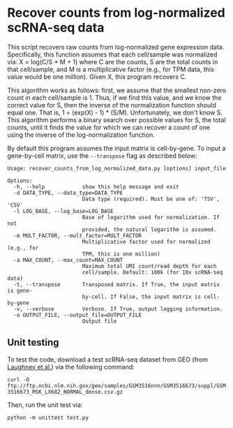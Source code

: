 # Recover counts from log-normalized scRNA-seq data

This script recovers raw counts from log-normalized gene expression data. Specifically, this function assumes that
each cell/sample was normalized via: X = log(C/S * M + 1) where C are the counts, S are the total counts in that 
cell/sample, and M is a multiplicative factor (e.g., for TPM data, this value would be one million). Given X, this 
program recovers C. 

This algorithm works as follows: first, we assume that the smallest non-zero count in each cell/sample is 1. Thus, if we 
find this value, and we know the correct value for S, then the inverse of the normalization function should equal one. 
That is, 1 = (exp(X) - 1) * (S/M). Unfortunately, we don't know S. This algorithm  performs a binary search over possible 
values for S, the total counts, until it finds the value for which we can recover a count of one using the inverse of the 
log-normalization function.

By default this program assumes the input matrix is cell-by-gene. To input a gene-by-cell matrix, use the `--transpose` flag as described below:

```
Usage: recover_counts_from_log_normalized_data.py [options] input_file

Options:
  -h, --help            show this help message and exit
  -d DATA_TYPE, --data_type=DATA_TYPE
                        Data type (required). Must be one of: 'TSV', 'CSV'
  -l LOG_BASE, --log_base=LOG_BASE
                        Base of logarithm used for normalization. If not
                        provided, the natural logarithm is assumed.
  -m MULT_FACTOR, --mult_factor=MULT_FACTOR
                        Multiplicative factor used for normalized (e.g., for
                        TPM, this is one million)
  -a MAX_COUNT, --max_count=MAX_COUNT
                        Maximum total UMI count/read depth for each
                        cell/sample. Default: 100k (for 10x scRNA-seq data)
  -t, --transpose       Transposed matrix. If True, the input matrix is gene-
                        by-cell. If False, the input matrix is cell-by-gene
  -v, --verbose         Verbose. If True, output logging information.
  -o OUTPUT_FILE, --output_file=OUTPUT_FILE
                        Output file
```

## Unit testing

To test the code, download a test scRNA-seq dataset from GEO (from [Laughney et al.](https://doi.org/10.1038/s41591-019-0750-6)) via the following command:

`curl -O ftp://ftp.ncbi.nlm.nih.gov/geo/samples/GSM3516nnn/GSM3516673/suppl/GSM3516673_MSK_LX682_NORMAL_dense.csv.gz`

Then, run the unit test via:

`python -m unittest test.py`
